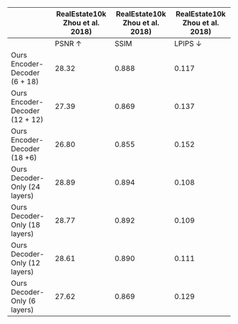 |  | RealEstate10k Zhou et al. 2018) | RealEstate10k Zhou et al. 2018) | RealEstate10k Zhou et al. 2018) |
| --- | --- | --- | --- |
|  | PSNR ↑ | SSIM | LPIPS ↓ |
| Ours Encoder-Decoder (6 + 18) | 28.32 | 0.888 | 0.117 |
| Ours Encoder-Decoder (12 + 12) | 27.39 | 0.869 | 0.137 |
| Ours Encoder-Decoder (18 +6) | 26.80 | 0.855 | 0.152 |
| Ours Decoder-Only (24 layers) | 28.89 | 0.894 | 0.108 |
| Ours Decoder-Only (18 layers) | 28.77 | 0.892 | 0.109 |
| Ours Decoder-Only (12 layers) | 28.61 | 0.890 | 0.111 |
| Ours Decoder-Only (6 layers) | 27.62 | 0.869 | 0.129 |
